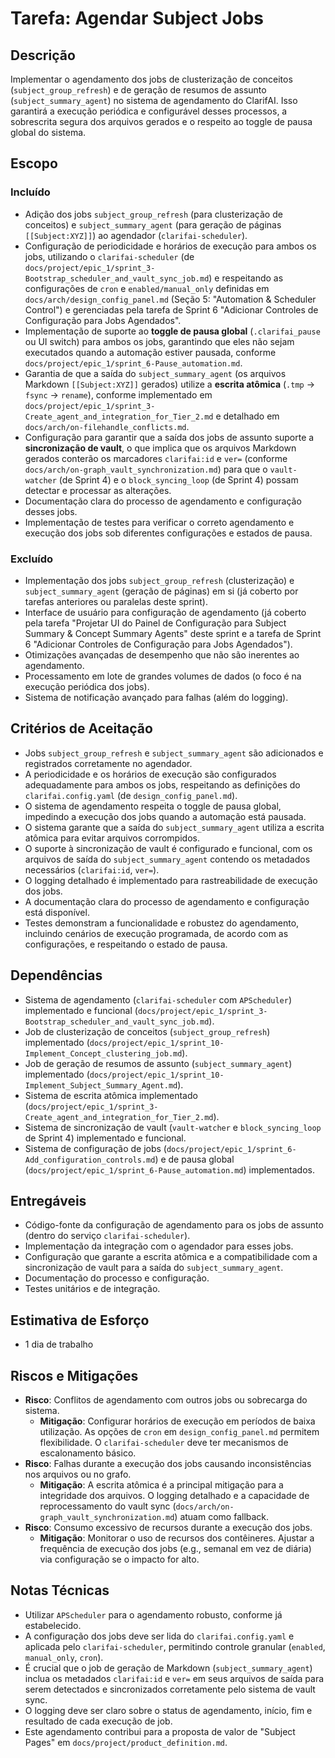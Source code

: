 # Tarefa: Agendar Subject Jobs

## Descrição
Implementar o agendamento dos jobs de clusterização de conceitos (`subject_group_refresh`) e de geração de resumos de assunto (`subject_summary_agent`) no sistema de agendamento do ClarifAI. Isso garantirá a execução periódica e configurável desses processos, a sobrescrita segura dos arquivos gerados e o respeito ao toggle de pausa global do sistema.

## Escopo

### Incluído
- Adição dos jobs `subject_group_refresh` (para clusterização de conceitos) e `subject_summary_agent` (para geração de páginas `[[Subject:XYZ]]`) ao agendador (`clarifai-scheduler`).
- Configuração de periodicidade e horários de execução para ambos os jobs, utilizando o `clarifai-scheduler` (de `docs/project/epic_1/sprint_3-Bootstrap_scheduler_and_vault_sync_job.md`) e respeitando as configurações de `cron` e `enabled/manual_only` definidas em `docs/arch/design_config_panel.md` (Seção 5: "Automation & Scheduler Control") e gerenciadas pela tarefa de Sprint 6 "Adicionar Controles de Configuração para Jobs Agendados".
- Implementação de suporte ao **toggle de pausa global** (`.clarifai_pause` ou UI switch) para ambos os jobs, garantindo que eles não sejam executados quando a automação estiver pausada, conforme `docs/project/epic_1/sprint_6-Pause_automation.md`.
- Garantia de que a saída do `subject_summary_agent` (os arquivos Markdown `[[Subject:XYZ]]` gerados) utilize a **escrita atômica** (`.tmp` → `fsync` → `rename`), conforme implementado em `docs/project/epic_1/sprint_3-Create_agent_and_integration_for_Tier_2.md` e detalhado em `docs/arch/on-filehandle_conflicts.md`.
- Configuração para garantir que a saída dos jobs de assunto suporte a **sincronização de vault**, o que implica que os arquivos Markdown gerados conterão os marcadores `clarifai:id` e `ver=` (conforme `docs/arch/on-graph_vault_synchronization.md`) para que o `vault-watcher` (de Sprint 4) e o `block_syncing_loop` (de Sprint 4) possam detectar e processar as alterações.
- Documentação clara do processo de agendamento e configuração desses jobs.
- Implementação de testes para verificar o correto agendamento e execução dos jobs sob diferentes configurações e estados de pausa.

### Excluído
- Implementação dos jobs `subject_group_refresh` (clusterização) e `subject_summary_agent` (geração de páginas) em si (já coberto por tarefas anteriores ou paralelas deste sprint).
- Interface de usuário para configuração de agendamento (já coberto pela tarefa "Projetar UI do Painel de Configuração para Subject Summary & Concept Summary Agents" deste sprint e a tarefa de Sprint 6 "Adicionar Controles de Configuração para Jobs Agendados").
- Otimizações avançadas de desempenho que não são inerentes ao agendamento.
- Processamento em lote de grandes volumes de dados (o foco é na execução periódica dos jobs).
- Sistema de notificação avançado para falhas (além do logging).

## Critérios de Aceitação
- Jobs `subject_group_refresh` e `subject_summary_agent` são adicionados e registrados corretamente no agendador.
- A periodicidade e os horários de execução são configurados adequadamente para ambos os jobs, respeitando as definições do `clarifai.config.yaml` (de `design_config_panel.md`).
- O sistema de agendamento respeita o toggle de pausa global, impedindo a execução dos jobs quando a automação está pausada.
- O sistema garante que a saída do `subject_summary_agent` utiliza a escrita atômica para evitar arquivos corrompidos.
- O suporte à sincronização de vault é configurado e funcional, com os arquivos de saída do `subject_summary_agent` contendo os metadados necessários (`clarifai:id`, `ver=`).
- O logging detalhado é implementado para rastreabilidade de execução dos jobs.
- A documentação clara do processo de agendamento e configuração está disponível.
- Testes demonstram a funcionalidade e robustez do agendamento, incluindo cenários de execução programada, de acordo com as configurações, e respeitando o estado de pausa.

## Dependências
- Sistema de agendamento (`clarifai-scheduler` com `APScheduler`) implementado e funcional (`docs/project/epic_1/sprint_3-Bootstrap_scheduler_and_vault_sync_job.md`).
- Job de clusterização de conceitos (`subject_group_refresh`) implementado (`docs/project/epic_1/sprint_10-Implement_Concept_clustering_job.md`).
- Job de geração de resumos de assunto (`subject_summary_agent`) implementado (`docs/project/epic_1/sprint_10-Implement_Subject_Summary_Agent.md`).
- Sistema de escrita atômica implementado (`docs/project/epic_1/sprint_3-Create_agent_and_integration_for_Tier_2.md`).
- Sistema de sincronização de vault (`vault-watcher` e `block_syncing_loop` de Sprint 4) implementado e funcional.
- Sistema de configuração de jobs (`docs/project/epic_1/sprint_6-Add_configuration_controls.md`) e de pausa global (`docs/project/epic_1/sprint_6-Pause_automation.md`) implementados.

## Entregáveis
- Código-fonte da configuração de agendamento para os jobs de assunto (dentro do serviço `clarifai-scheduler`).
- Implementação da integração com o agendador para esses jobs.
- Configuração que garante a escrita atômica e a compatibilidade com a sincronização de vault para a saída do `subject_summary_agent`.
- Documentação do processo e configuração.
- Testes unitários e de integração.

## Estimativa de Esforço
- 1 dia de trabalho

## Riscos e Mitigações
- **Risco**: Conflitos de agendamento com outros jobs ou sobrecarga do sistema.
  - **Mitigação**: Configurar horários de execução em períodos de baixa utilização. As opções de `cron` em `design_config_panel.md` permitem flexibilidade. O `clarifai-scheduler` deve ter mecanismos de escalonamento básico.
- **Risco**: Falhas durante a execução dos jobs causando inconsistências nos arquivos ou no grafo.
  - **Mitigação**: A escrita atômica é a principal mitigação para a integridade dos arquivos. O logging detalhado e a capacidade de reprocessamento do vault sync (`docs/arch/on-graph_vault_synchronization.md`) atuam como fallback.
- **Risco**: Consumo excessivo de recursos durante a execução dos jobs.
  - **Mitigação**: Monitorar o uso de recursos dos contêineres. Ajustar a frequência de execução dos jobs (e.g., semanal em vez de diária) via configuração se o impacto for alto.

## Notas Técnicas
- Utilizar `APScheduler` para o agendamento robusto, conforme já estabelecido.
- A configuração dos jobs deve ser lida do `clarifai.config.yaml` e aplicada pelo `clarifai-scheduler`, permitindo controle granular (`enabled`, `manual_only`, `cron`).
- É crucial que o job de geração de Markdown (`subject_summary_agent`) inclua os metadados `clarifai:id` e `ver=` em seus arquivos de saída para serem detectados e sincronizados corretamente pelo sistema de vault sync.
- O logging deve ser claro sobre o status de agendamento, início, fim e resultado de cada execução de job.
- Este agendamento contribui para a proposta de valor de "Subject Pages" em `docs/project/product_definition.md`.
